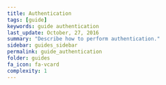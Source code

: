 ```yaml
---
title: Authentication
tags: [guide]
keywords: guide authentication
last_update: October, 27, 2016
summary: "Describe how to perform authentication."
sidebar: guides_sidebar
permalink: guide_authentication
folder: guides
fa_icon: fa-vcard
complexity: 1
---
```

